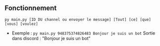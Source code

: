 ## Fonctionnement

 `py main.py [ID DU channel ou envoyer le message] [Tout] [ce] [que] [vous] [voulez]`

 - Exemple :
 `py main.py 948375374826483 Bonjour je suis un bot`
 Sortie dans discord : "Bonjour je suis un bot" 

